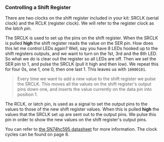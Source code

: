 ### Controlling a Shift Register
<!-- {{!insert 'shift-register-control'}} -->

There are two clocks on the shift register included in your kit: SRCLK (serial clock) and the RCLK (register clock). We will refer to the register clock as the *latch pin*.

The SRCLK is used to set up the pins on the shift register. When the SRCLK is pulled **high** the shift register reads the value on the SER pin. How does this let me control LEDs again? Well, say you have 8 LEDs hooked up to the shift registers outputs, and we want to turn on the 1st, 3rd and the 8th LED. So what we do is clear out the register so all LEDs are off. Then we set the SER pin to 1, and pulse the SRCLK (pull it high and then low). We repeat this for four 0s, one 1, one 0, then one last 1. This leaves us with `10000101`.

>Every time we want to add a new value to the shift register we pulse the SRCLK. This moves all the values on the shift register's output pins down one, and inserts the value currently on the data pin into position 1.


The RCLK, or latch pin, is used as a signal to set the output pins to the values to those of the new shift register values. When this is pulled **high** the values that the SRCLK set up are sent out to the output pins. We pulse this pin in order to show the new values on the shift register's output pins.


You can refer to [the SN74hc595 datasheet](http://www.ti.com/lit/ds/symlink/sn74hc595.pdf) for more information. The clock cycles can be found on page 8.

<!-- // introduce the idea of a clock, explain that it provides the shift register with a signal to read the data that's currently on the serial data in pin. make sure to note that the data on the serial data in pin needs to be settled before the clock edge!

// show how changing the data on the serial data pin will affect the outputs
// good place to introduce the latching register ie displaying the values of each step. mention that this can be used to set up your output values (pass in all of the serial data) before actually outputting it -->
